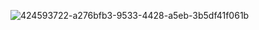 ![424593722-a276bfb3-9533-4428-a5eb-3b5df41f061b](https://github.com/user-attachments/assets/21639bbe-79cb-44d4-9091-5599e3658da1)

